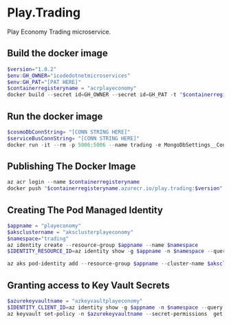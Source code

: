 # Play.Trading

Play Economy Trading microservice.

## Build the docker image

```powershell
$version="1.0.2"
$env:GH_OWNER="icodedotnetmicroservices"
$env:GH_PAT="[PAT HERE]"
$containerregisteryname = "acrplayeconomy"
docker build --secret id=GH_OWNER --secret id=GH_PAT -t "$containerregisteryname.azurecr.io/play.trading:$version"  .
```

## Run the docker image

```powershell
$cosmoDbConnString= "[CONN STRING HERE]"
$serviceBusConnString= "[CONN STRING HERE]"
docker run -it --rm -p 5006:5006 --name trading -e MongoDbSettings__ConnectionString=$cosmoDbConnString -e ServiceBusSettings__ConnectionString=$serviceBusConnString -e ServiceSettings__MessageBroker="SERVICEBUS" play.trading:$version
```

## Publishing The Docker Image

```powershell
az acr login --name $containerregisteryname
docker push "$containerregisteryname.azurecr.io/play.trading:$version"
```
## Creating The Pod Managed Identity

```powershell
$appname = "playeconomy"
$aksclustername = "aksclusterplayeconomy"
$namespace="trading"
az identity create --resource-group $appname --name $namespace
$IDENTITY_RESOURCE_ID=az identity show -g $appname -n $namespace --query id -otsv

az aks pod-identity add --resource-group $appname --cluster-name $aksclustername --namespace $namespace --name $namespace --identity-resource-id $IDENTITY_RESOURCE_ID
```

## Granting access to Key Vault Secrets

```powershell
$azurekeyvaultname = "azkeyvaultplayeconomy"
$IDENTITY_CLIENT_ID=az identity show -g $appname -n $namespace --query clientId -otsv
az keyvault set-policy -n $azurekeyvaultname --secret-permissions  get list --spn $IDENTITY_CLIENT_ID

```